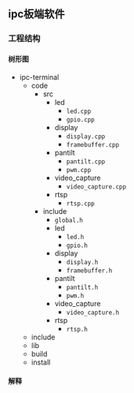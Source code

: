 ## ipc板端软件

### 工程结构

#### 树形图

* ipc-terminal
    * code
        * src
            * led
                * `led.cpp`
                * `gpio.cpp`
            * display
                * `display.cpp`
                * `framebuffer.cpp`
            * pantilt
                * `pantilt.cpp`
                * `pwm.cpp`
            * video_capture
                * `video_capture.cpp`
            * rtsp
                * `rtsp.cpp`
        * include
            * `global.h`
            * led
                * `led.h`
                * `gpio.h`
            * display
                * `display.h`
                * `framebuffer.h`
            * pantilt
                * `pantilt.h`
                * `pwm.h`
            * video_capture
                * `video_capture.h`
            * rtsp
                * `rtsp.h`
    * include
    * lib
    * build
    * install

#### 解释